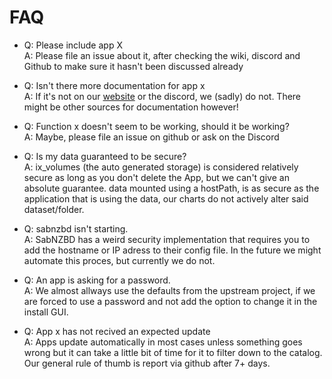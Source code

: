 # FAQ

- Q: Please include app X<br>
A: Please file an issue about it, after checking the wiki, discord and Github to make sure it hasn't been discussed already

- Q: Isn't there more documentation for app x<br>
A: If it's not on our [website](https://truecharts.org) or the discord, we (sadly) do not. There might be other sources for documentation however!

- Q: Function x doesn't seem to be working, should it be working?<br>
A: Maybe, please file an issue on github or ask on the Discord

- Q: Is my data guaranteed to be secure?<br>
A: ix_volumes (the auto generated storage) is considered relatively secure as long as you don't delete the App, but we can't give an absolute guarantee. data mounted using a hostPath, is as secure as the application that is using the data, our charts do not actively alter said dataset/folder.

- Q: sabnzbd isn't starting.<br>
A: SabNZBD has a weird security implementation that requires you to add the hostname or IP adress to their config file. In the future we might automate this proces, but currently we do not.

- Q: An app is asking for a password.<br>
A: We almost allways use the defaults from the upstream project, if we are forced to use a password and not add the option to change it in the install GUI.

- Q: App x has not recived an expected update <br> 
A: Apps update automatically in most cases unless something goes wrong but it can take a little bit of time for it to filter down to the catalog. Our general rule of thumb is report via github  after 7+ days.
